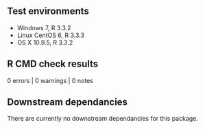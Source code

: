 ## Test environments

* Windows 7, R 3.3.2
* Linux CentOS 6, R 3.3.3
* OS X 10.9.5, R 3.3.2

## R CMD check results

0 errors | 0 warnings | 0 notes

## Downstream dependancies

There are currently no downstream dependancies for this package.